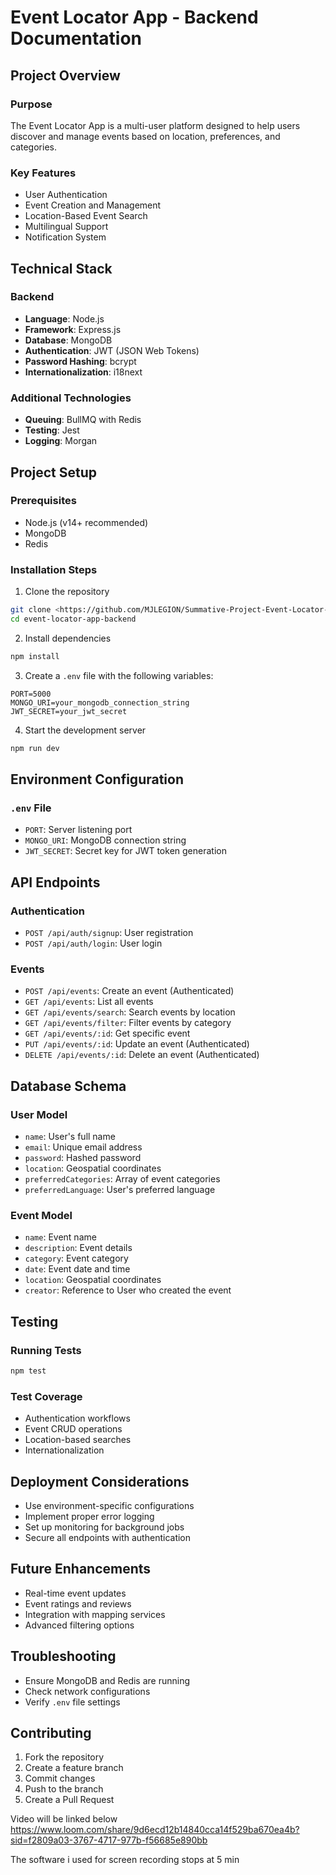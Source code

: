 # Event Locator App - Backend Documentation

## Project Overview

### Purpose
The Event Locator App is a multi-user platform designed to help users discover and manage events based on location, preferences, and categories.

### Key Features
- User Authentication
- Event Creation and Management
- Location-Based Event Search
- Multilingual Support
- Notification System

## Technical Stack

### Backend
- **Language**: Node.js
- **Framework**: Express.js
- **Database**: MongoDB
- **Authentication**: JWT (JSON Web Tokens)
- **Password Hashing**: bcrypt
- **Internationalization**: i18next

### Additional Technologies
- **Queuing**: BullMQ with Redis
- **Testing**: Jest
- **Logging**: Morgan

## Project Setup

### Prerequisites
- Node.js (v14+ recommended)
- MongoDB
- Redis

### Installation Steps
1. Clone the repository
```bash
git clone <https://github.com/MJLEGION/Summative-Project-Event-Locator-App---Backend.gitl>
cd event-locator-app-backend
```

2. Install dependencies
```bash
npm install
```

3. Create a `.env` file with the following variables:
```
PORT=5000
MONGO_URI=your_mongodb_connection_string
JWT_SECRET=your_jwt_secret
```

4. Start the development server
```bash
npm run dev
```

## Environment Configuration

### `.env` File
- `PORT`: Server listening port
- `MONGO_URI`: MongoDB connection string
- `JWT_SECRET`: Secret key for JWT token generation

## API Endpoints

### Authentication
- `POST /api/auth/signup`: User registration
- `POST /api/auth/login`: User login

### Events
- `POST /api/events`: Create an event (Authenticated)
- `GET /api/events`: List all events
- `GET /api/events/search`: Search events by location
- `GET /api/events/filter`: Filter events by category
- `GET /api/events/:id`: Get specific event
- `PUT /api/events/:id`: Update an event (Authenticated)
- `DELETE /api/events/:id`: Delete an event (Authenticated)

## Database Schema

### User Model
- `name`: User's full name
- `email`: Unique email address
- `password`: Hashed password
- `location`: Geospatial coordinates
- `preferredCategories`: Array of event categories
- `preferredLanguage`: User's preferred language

### Event Model
- `name`: Event name
- `description`: Event details
- `category`: Event category
- `date`: Event date and time
- `location`: Geospatial coordinates
- `creator`: Reference to User who created the event

## Testing

### Running Tests
```bash
npm test
```

### Test Coverage
- Authentication workflows
- Event CRUD operations
- Location-based searches
- Internationalization

## Deployment Considerations
- Use environment-specific configurations
- Implement proper error logging
- Set up monitoring for background jobs
- Secure all endpoints with authentication

## Future Enhancements
- Real-time event updates
- Event ratings and reviews
- Integration with mapping services
- Advanced filtering options

## Troubleshooting
- Ensure MongoDB and Redis are running
- Check network configurations
- Verify `.env` file settings

## Contributing
1. Fork the repository
2. Create a feature branch
3. Commit changes
4. Push to the branch
5. Create a Pull Request



Video will be linked below 
https://www.loom.com/share/9d6ecd12b14840cca14f529ba670ea4b?sid=f2809a03-3767-4717-977b-f56685e890bb 


The software i used for screen recording stops at 5 min